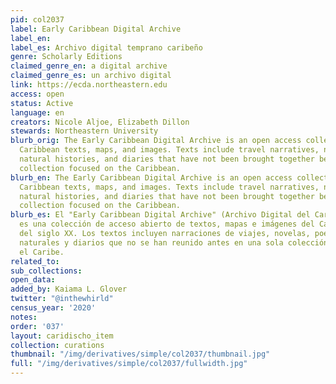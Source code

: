 ```yaml
---
pid: col2037
label: Early Caribbean Digital Archive
label_en:
label_es: Archivo digital temprano caribeño
genre: Scholarly Editions
claimed_genre_en: a digital archive
claimed_genre_es: un archivo digital
link: https://ecda.northeastern.edu
access: open
status: Active
language: en
creators: Nicole Aljoe, Elizabeth Dillon
stewards: Northeastern University
blurb_orig: The Early Caribbean Digital Archive is an open access collection of pre-twentieth-century
  Caribbean texts, maps, and images. Texts include travel narratives, novels, poetry,
  natural histories, and diaries that have not been brought together before as a single
  collection focused on the Caribbean.
blurb_en: The Early Caribbean Digital Archive is an open access collection of pre-twentieth-century
  Caribbean texts, maps, and images. Texts include travel narratives, novels, poetry,
  natural histories, and diaries that have not been brought together before as a single
  collection focused on the Caribbean.
blurb_es: El "Early Caribbean Digital Archive" (Archivo Digital del Caribe colonial)
  es una colección de acceso abierto de textos, mapas e imágenes del Caribe antes
  del siglo XX. Los textos incluyen narraciones de viajes, novelas, poesía, historias
  naturales y diarios que no se han reunido antes en una sola colección centrada en
  el Caribe.
related_to:
sub_collections:
open_data:
added_by: Kaiama L. Glover
twitter: "@inthewhirld"
census_year: '2020'
notes:
order: '037'
layout: caridischo_item
collection: curations
thumbnail: "/img/derivatives/simple/col2037/thumbnail.jpg"
full: "/img/derivatives/simple/col2037/fullwidth.jpg"
---
```

